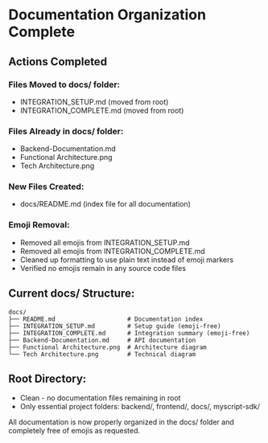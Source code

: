 # Documentation Organization Complete

## Actions Completed

### Files Moved to docs/ folder:
- INTEGRATION_SETUP.md (moved from root)
- INTEGRATION_COMPLETE.md (moved from root)

### Files Already in docs/ folder:
- Backend-Documentation.md
- Functional Architecture.png  
- Tech Architecture.png

### New Files Created:
- docs/README.md (index file for all documentation)

### Emoji Removal:
- Removed all emojis from INTEGRATION_SETUP.md
- Removed all emojis from INTEGRATION_COMPLETE.md
- Cleaned up formatting to use plain text instead of emoji markers
- Verified no emojis remain in any source code files

## Current docs/ Structure:

```
docs/
├── README.md                    # Documentation index
├── INTEGRATION_SETUP.md         # Setup guide (emoji-free)
├── INTEGRATION_COMPLETE.md      # Integration summary (emoji-free)
├── Backend-Documentation.md     # API documentation
├── Functional Architecture.png  # Architecture diagram
└── Tech Architecture.png        # Technical diagram
```

## Root Directory:
- Clean - no documentation files remaining in root
- Only essential project folders: backend/, frontend/, docs/, myscript-sdk/

All documentation is now properly organized in the docs/ folder and completely free of emojis as requested.